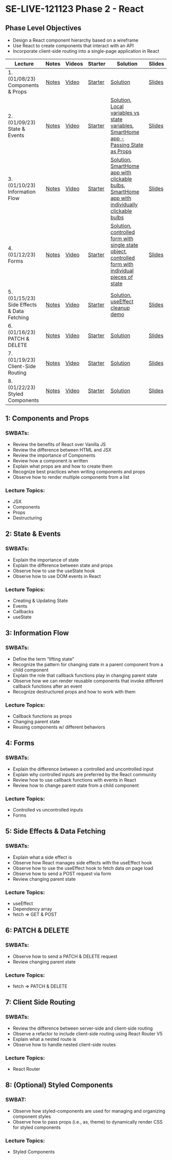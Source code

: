 # SE-LIVE-121123 Phase 2 - React

## Phase Level Objectives

- Design a React component hierarchy based on a wireframe
- Use React to create components that interact with an API
- Incorporate client-side routing into a single-page application in React


| Lecture                                    |                                                   Notes                                                   | Videos     | Starter                                                                                                                  | Solution                                                                                                                                                                                                                                                                                                                 | Slides      |
| ------------------------------------------ | :-------------------------------------------------------------------------------------------------------: | ---------- | ------------------------------------------------------------------------------------------------------------------------ | ------------------------------------------------------------------------------------------------------------------------------------------------------------------------------------------------------------------------------------------------------------------------------------------------------------------------ | ----------- |
| 1. (01/08/23) Components & Props           | [Notes](https://docs.google.com/document/d/1PaEUsoVruIU3pSUOz9jlsfVhxrwB1N7XPYbmak03wKg/edit?usp=sharing) | [Video](#) | [Starter](https://github.com/learn-co-students/SE-LIVE-121123-Phase-2-ProjectShowcase/tree/main/01_components_and_props) | [Solution](https://github.com/learn-co-students/SE-LIVE-121123-Phase-2-ProjectShowcase/tree/01_solution/01_components_and_props)                                                                                                                                                                                         | [Slides](https://raw.githack.com/learn-co-students/SE-LIVE-121123-Phase-2-ProjectShowcase/01_components_and_props/01_components_and_props/export/index.html) |
| 2. (01/09/23) State & Events               | [Notes](https://docs.google.com/document/d/1PaEUsoVruIU3pSUOz9jlsfVhxrwB1N7XPYbmak03wKg/edit?usp=sharing) | [Video](https://www.youtube.com/watch?v=Rflt-aH43C0) | [Starter](https://github.com/learn-co-students/SE-LIVE-121123-Phase-2-ProjectShowcase/tree/main/02_state_and_events%20)                                                                                                             | [Solution](https://github.com/learn-co-students/SE-LIVE-121123-Phase-2-ProjectShowcase/tree/02_solution/02_state_and_events%20), [Local variables vs state variables](https://codesandbox.io/s/counter-state-example-0r8stb?file=/src/App.js), [SmartHome app - Passing State as Props](https://codesandbox.io/s/vigilant-minsky-iiykrb)                                                                                                   | [Slides](https://raw.githack.com/learn-co-students/SE-LIVE-121123-Phase-2-ProjectShowcase/main/02_state_and_events%20/assets/export/index.html) |
| 3. (01/10/23) Information Flow             | [Notes](https://docs.google.com/document/d/1PaEUsoVruIU3pSUOz9jlsfVhxrwB1N7XPYbmak03wKg/edit?usp=sharing) | [Video](#) | [Starter](https://github.com/learn-co-students/SE-LIVE-121123-Phase-2-ProjectShowcase/tree/main/03_information_flow)                                                                                                             | [Solution](#), [SmartHome app with clickable bulbs](https://codesandbox.io/s/smarthome-with-clickable-bulbs-woyctp), [SmartHome app with individually clickable bulbs](https://codesandbox.io/s/smarthome-with-individually-switchable-bulbs-du3hot)                                                                     | [Slides](#) |
| 4. (01/12/23) Forms                        | [Notes](https://docs.google.com/document/d/1PaEUsoVruIU3pSUOz9jlsfVhxrwB1N7XPYbmak03wKg/edit?usp=sharing) | [Video](#) | [Starter](#)                                                                                                             | [Solution](#), [controlled form with single state object](https://codesandbox.io/s/refactoring-a-controlled-form-with-individual-pieces-of-state-juv663?file=/src/App.js), [controlled form with individual pieces of state](https://codesandbox.io/s/controlled-form-with-individual-pieces-of-state-pbjpe4?from-embed) | [Slides](#) |
| 5. (01/15/23) Side Effects & Data Fetching | [Notes](https://docs.google.com/document/d/1PaEUsoVruIU3pSUOz9jlsfVhxrwB1N7XPYbmak03wKg/edit?usp=sharing) | [Video](#) | [Starter](#)                                                                                                             | [Solution](#), [useEffect cleanup demo](https://codesandbox.io/s/useeffect-cleanup-ig17kd?file=/src/Timer.js)                                                                                                                                                                                                            | [Slides](#) |
| 6. (01/16/23) PATCH & DELETE               | [Notes](https://docs.google.com/document/d/1PaEUsoVruIU3pSUOz9jlsfVhxrwB1N7XPYbmak03wKg/edit?usp=sharing) | [Video](#) | [Starter](#)                                                                                                             | [Solution](#)                                                                                                                                                                                                                                                                                                            | [Slides](#) |
| 7. (01/19/23) Client-Side Routing          | [Notes](https://docs.google.com/document/d/1PaEUsoVruIU3pSUOz9jlsfVhxrwB1N7XPYbmak03wKg/edit?usp=sharing) | [Video](#) | [Starter](#)                                                                                                             | [Solution](#)                                                                                                                                                                                                                                                                                                            | [Slides](#) |
| 8. (01/22/23) Styled Components            | [Notes](https://docs.google.com/document/d/1PaEUsoVruIU3pSUOz9jlsfVhxrwB1N7XPYbmak03wKg/edit?usp=sharing) | [Video](#) | [Starter](#)                                                                                                             | [Solution](#)                                                                                                                                                                                                                                                                                                            | [Slides](#) |

## 1: Components and Props
### SWBATs:
- Review the benefits of React over Vanilla JS 
- Review the difference between HTML and JSX
- Review the importance of Components
- Review how a component is written
- Explain what props are and how to create them
- Recognize best practices when writing components and props
- Observe how to render multiple components from a list
### Lecture Topics:
- JSX
- Components
- Props
- Destructuring


## 2: State & Events

### SWBATs:
- Explain the importance of state
- Explain the difference between state and props
- Observe how to use the useState hook
- Observe how to use DOM events in React
### Lecture Topics:
- Creating & Updating State
- Events
- Callbacks
- useState


## 3: Information Flow
### SWBATs:
- Define the term “lifting state”
- Recognize the pattern for changing state in a parent component from a child component
- Explain the role that callback functions play in changing parent state
- Observe how we can render reusable components that invoke different callback functions after an event
- Recognize destructured props and how to work with them
### Lecture Topics:
- Callback functions as props
- Changing parent state
- Reusing components w/ different behaviors

## 4: Forms
### SWBATs:
- Explain the difference between a controlled and uncontrolled input
- Explain why controlled inputs are preferred by the React community
- Review how to use callback functions with events in React
- Review how to change parent state from a child component
### Lecture Topics:
- Controlled vs uncontrolled inputs
- Forms

## 5: Side Effects & Data Fetching

### SWBATs:
- Explain what a side effect is
- Observe how React manages side effects with the useEffect hook
- Observe how to use the useEffect hook to fetch data on page load
- Observe how to send a POST request via form
- Review changing parent state
### Lecture Topics:
- useEffect
- Dependency array
- fetch => GET & POST

## 6: PATCH & DELETE
### SWBATs:
- Observe how to send a PATCH & DELETE request
- Review changing parent state
### Lecture Topics:
- fetch => PATCH & DELETE

## 7: Client Side Routing

### SWBATs:
- Review the difference between server-side and client-side routing
- Observe a refactor to include client-side routing using React Router V5
- Explain what a nested route is
- Observe how to handle nested client-side routes 
### Lecture Topics:
- React Router

## 8: (Optional) Styled Components
### SWBAT:
- Observe how styled-components are used for managing and organizing component styles
- Observe how to pass props (i.e., as, theme) to dynamically render CSS for styled components
### Lecture Topics:
- Styled Components

